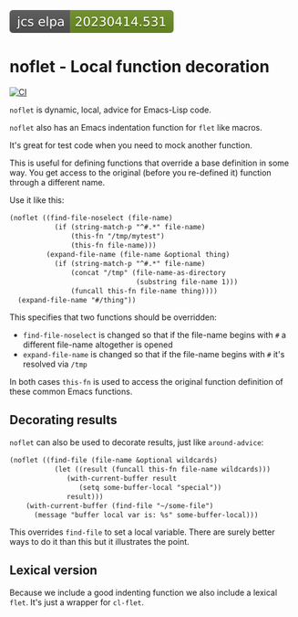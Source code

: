 [![JCS-ELPA](https://raw.githubusercontent.com/jcs-emacs/badges/master/elpa/v/noflet.svg)](https://jcs-emacs.github.io/jcs-elpa/#/noflet)

# noflet - Local function decoration

[![CI](https://github.com/elp-revive/noflet/actions/workflows/test.yml/badge.svg)](https://github.com/elp-revive/noflet/actions/workflows/test.yml)

`noflet` is dynamic, local, advice for Emacs-Lisp code.

`noflet` also has an Emacs indentation function for `flet`
like macros.

It's great for test code when you need to mock another function.

This is useful for defining functions that override a base definition
in some way. You get access to the original (before you re-defined it)
function through a different name.

Use it like this:

```elisp
(noflet ((find-file-noselect (file-name)
           (if (string-match-p "^#.*" file-name)
               (this-fn "/tmp/mytest")
               (this-fn file-name)))
         (expand-file-name (file-name &optional thing)
           (if (string-match-p "^#.*" file-name)
               (concat "/tmp" (file-name-as-directory 
                               (substring file-name 1)))
               (funcall this-fn file-name thing))))
  (expand-file-name "#/thing"))
```

This specifies that two functions should be overridden:

* `find-file-noselect` is changed so that if the file-name begins with `#` a different file-name altogether is opened
* `expand-file-name` is changed so that if the file-name begins with `#` it's resolved via `/tmp`

In both cases `this-fn` is used to access the original function
definition of these common Emacs functions.

## Decorating results

`noflet` can also be used to decorate results, just like `around-advice`:

```elisp
(noflet ((find-file (file-name &optional wildcards)
           (let ((result (funcall this-fn file-name wildcards)))
              (with-current-buffer result
                 (setq some-buffer-local "special"))
              result)))
    (with-current-buffer (find-file "~/some-file")
      (message "buffer local var is: %s" some-buffer-local)))
```

This overrides `find-file` to set a local variable. There are
surely better ways to do it than this but it illustrates the point.


## Lexical version

Because we include a good indenting function we also include a lexical
`flet`. It's just a wrapper for `cl-flet`.

